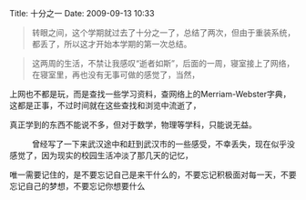 Title: 十分之一
Date: 2009-09-13 10:33

<p> </p> 
<blockquote> 
 <p>转眼之间，这个学期就过去了十分之一了，总结了两次，但由于重装系统，都丢了，所以这才开始本学期的第一次总结。</p> 
</blockquote> 
<blockquote> 
 <p>这两周的生活，不禁让我感叹“逝者如斯”，后面的一周，寝室接上了网络，在寝室里，再也没有无事可做的感觉了，当然，</p> 
</blockquote> 
<p> 上网也不都是玩，而是查找一些学习资料，查网络上的Merriam-Webster字典，这都是正事，不过时间就在这些查找和浏览中流逝了，</p> 
<p>真正学到的东西不能说不多，但对于数学，物理等学科，只能说无益。</p> 
<p>&nbsp;&nbsp;&nbsp;&nbsp;&nbsp;&nbsp;&nbsp;&nbsp;&nbsp; 曾经写了一下来武汉途中和赶到武汉市的一些感受，不幸丢失，现在似乎没感觉了，因为现实的校园生活冲淡了那几天的记忆，</p> 
<p>唯一需要记住的，是不要忘记自己是来干什么的，不要忘记积极面对每一天，不要忘记自己的梦想，不要忘记你想要什么</p>
